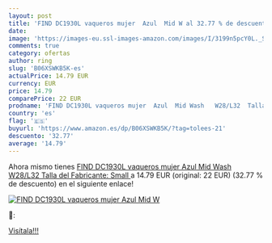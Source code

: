 ```yaml
---
layout: post
title: 'FIND DC1930L vaqueros mujer  Azul  Mid W al 32.77 % de descuento'
date: 
image: 'https://images-eu.ssl-images-amazon.com/images/I/3199n5pcY0L._SL200_.jpg'
comments: true
category: ofertas
author: ring
slug: 'B06XSWKB5K-es'
actualPrice: 14.79 EUR
currency: EUR
price: 14.79
comparePrice: 22 EUR
prodname: 'FIND DC1930L vaqueros mujer  Azul  Mid Wash   W28/L32  Talla del Fabricante: Small '
country: 'es'
flag: '🇪🇸'
buyurl: 'https://www.amazon.es/dp/B06XSWKB5K/?tag=tolees-21'
descuento: '32.77'
average: '14.79'
---
```


Ahora mismo tienes [FIND DC1930L vaqueros mujer  Azul  Mid Wash   W28/L32  Talla del Fabricante: Small ](https://www.amazon.es/dp/B06XSWKB5K/?tag=tolees-21) a 14.79 EUR (original: 22 EUR) (32.77 %  de descuento) en el siguiente enlace!

[![FIND DC1930L vaqueros mujer  Azul  Mid W](https://images-eu.ssl-images-amazon.com/images/I/3199n5pcY0L._SL200_.jpg)](https://www.amazon.es/dp/B06XSWKB5K/?tag=tolees-21)

🔎:


[Visítala!!!](https://www.amazon.es/dp/B06XSWKB5K/?tag=tolees-21)
